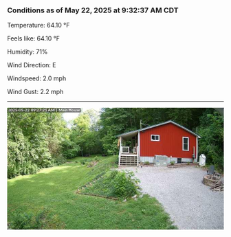 ### Conditions as of May 22, 2025 at 9:32:37 AM CDT 

Temperature: 64.10 &deg;F

Feels like: 64.10 &deg;F

Humidity: 71%

Wind Direction: E

Windspeed: 2.0 mph

Wind Gust: 2.2 mph

---

<img src="./images/latest.jpeg"/>

